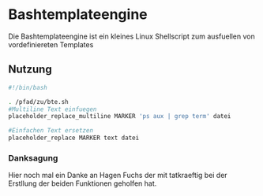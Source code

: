 Bashtemplateengine
==================

Die Bashtemplateengine ist ein kleines Linux Shellscript zum ausfuellen von vordefiniereten Templates

Nutzung
-------
```bash
#!/bin/bash

. /pfad/zu/bte.sh
#Multiline Text einfuegen
placeholder_replace_multiline MARKER 'ps aux | grep term' datei

#Einfachen Text ersetzen
placeholder_replace MARKER text datei
```

### Danksagung
Hier noch mal ein Danke an Hagen Fuchs der mit tatkraeftig bei der Erstllung der beiden Funktionen geholfen hat.
